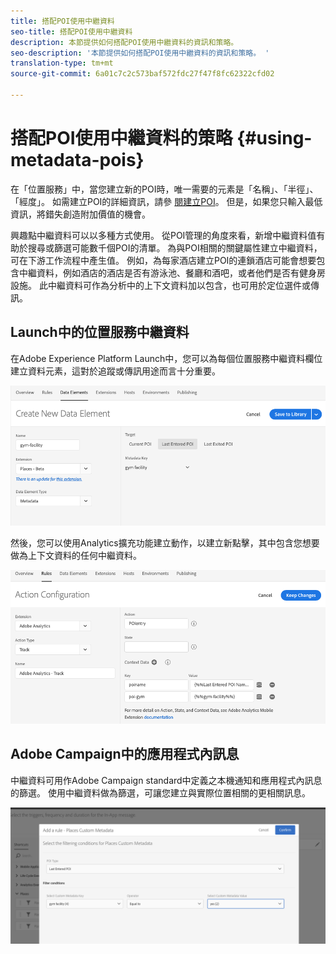 ```yaml
---
title: 搭配POI使用中繼資料
seo-title: 搭配POI使用中繼資料
description: 本節提供如何搭配POI使用中繼資料的資訊和策略。
seo-description: '本節提供如何搭配POI使用中繼資料的資訊和策略。 '
translation-type: tm+mt
source-git-commit: 6a01c7c2c573baf572fdc27f47f8fc62322cfd02

---
```



# 搭配POI使用中繼資料的策略 {#using-metadata-pois}

在「位置服務」中，當您建立新的POI時，唯一需要的元素是「名稱」、「半徑」、「經度」。 如需建立POI的詳細資訊，請參 [閱建立POI](/help/poi-mgmt-ui/create-a-poi-ui.md)。 但是，如果您只輸入最低資訊，將錯失創造附加價值的機會。

興趣點中繼資料可以以多種方式使用。 從POI管理的角度來看，新增中繼資料值有助於搜尋或篩選可能數千個POI的清單。 為與POI相關的關鍵屬性建立中繼資料，可在下游工作流程中產生值。 例如，為每家酒店建立POI的連鎖酒店可能會想要包含中繼資料，例如酒店的酒店是否有游泳池、餐廳和酒吧，或者他們是否有健身房設施。 此中繼資料可作為分析中的上下文資料加以包含，也可用於定位選件或傳訊。

## Launch中的位置服務中繼資料

在Adobe Experience Platform Launch中，您可以為每個位置服務中繼資料欄位建立資料元素，這對於追蹤或傳訊用途而言十分重要。

![用於健身設施的資料元](/help/assets/gymfacility.png)

然後，您可以使用Analytics擴充功能建立動作，以建立新點擊，其中包含您想要做為上下文資料的任何中繼資料。

![健身設施的運動](/help/assets/Analytics-gym.png)

## Adobe Campaign中的應用程式內訊息

中繼資料可用作Adobe Campaign standard中定義之本機通知和應用程式內訊息的篩選。 使用中繼資料做為篩選，可讓您建立與實際位置相關的更相關訊息。

![在ACS中過濾本地通知和應用程式內消息](/help/assets/ACS_gym_metadata.png)